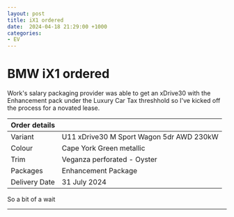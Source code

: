 ```yaml
---
layout: post
title: iX1 ordered
date:  2024-04-18 21:29:00 +1000
categories:
- EV
---
```


# BMW iX1 ordered

Work's salary packaging provider was able to get an xDrive30 with the Enhancement pack under the Luxury Car Tax threshhold so I've kicked off the process for a novated lease.

| Order details |    |
|---------------|----|
| Variant       | U11 xDrive30 M Sport Wagon 5dr AWD 230kW |
| Colour        | Cape York Green metallic |
| Trim          | Veganza perforated - Oyster |
| Packages      | Enhancement Package |
| Delivery Date | 31 July 2024 |

So a bit of a wait

----

